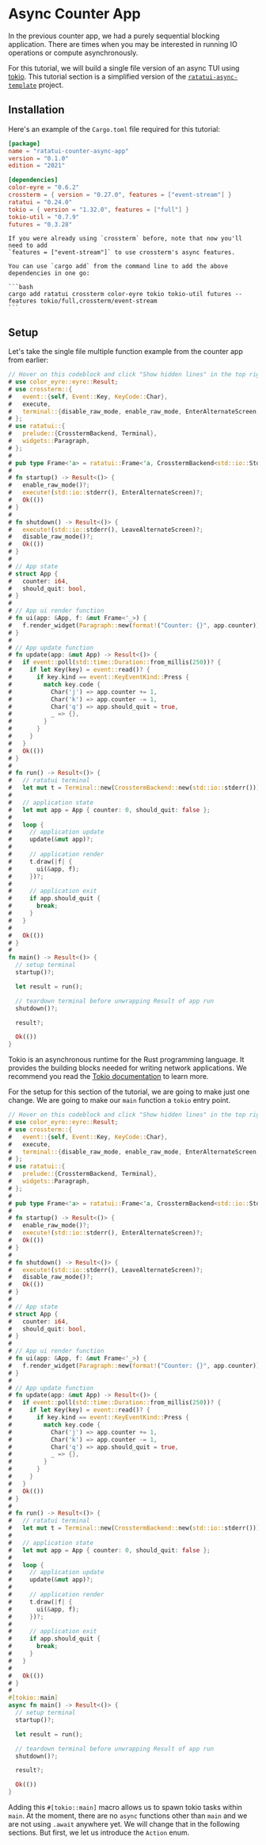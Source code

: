 # Async Counter App

In the previous counter app, we had a purely sequential blocking application. There are times when
you may be interested in running IO operations or compute asynchronously.

For this tutorial, we will build a single file version of an async TUI using
[tokio](https://tokio.rs/). This tutorial section is a simplified version of the
[`ratatui-async-template`](https://github.com/ratatui-org/ratatui-async-template) project.

## Installation

Here's an example of the `Cargo.toml` file required for this tutorial:

```toml
[package]
name = "ratatui-counter-async-app"
version = "0.1.0"
edition = "2021"

[dependencies]
color-eyre = "0.6.2"
crossterm = { version = "0.27.0", features = ["event-stream"] }
ratatui = "0.24.0"
tokio = { version = "1.32.0", features = ["full"] }
tokio-util = "0.7.9"
futures = "0.3.28"
```

````admonish note
If you were already using `crossterm` before, note that now you'll need to add
`features = ["event-stream"]` to use crossterm's async features.

You can use `cargo add` from the command line to add the above dependencies in one go:

```bash
cargo add ratatui crossterm color-eyre tokio tokio-util futures --features tokio/full,crossterm/event-stream
```

````

## Setup

Let's take the single file multiple function example from the counter app from earlier:

```rust
// Hover on this codeblock and click "Show hidden lines" in the top right to see the full code
# use color_eyre::eyre::Result;
# use crossterm::{
#   event::{self, Event::Key, KeyCode::Char},
#   execute,
#   terminal::{disable_raw_mode, enable_raw_mode, EnterAlternateScreen, LeaveAlternateScreen},
# };
# use ratatui::{
#   prelude::{CrosstermBackend, Terminal},
#   widgets::Paragraph,
# };
#
# pub type Frame<'a> = ratatui::Frame<'a, CrosstermBackend<std::io::Stderr>>;
#
# fn startup() -> Result<()> {
#   enable_raw_mode()?;
#   execute!(std::io::stderr(), EnterAlternateScreen)?;
#   Ok(())
# }
#
# fn shutdown() -> Result<()> {
#   execute!(std::io::stderr(), LeaveAlternateScreen)?;
#   disable_raw_mode()?;
#   Ok(())
# }
#
# // App state
# struct App {
#   counter: i64,
#   should_quit: bool,
# }
#
# // App ui render function
# fn ui(app: &App, f: &mut Frame<'_>) {
#   f.render_widget(Paragraph::new(format!("Counter: {}", app.counter)), f.size());
# }
#
# // App update function
# fn update(app: &mut App) -> Result<()> {
#   if event::poll(std::time::Duration::from_millis(250))? {
#     if let Key(key) = event::read()? {
#       if key.kind == event::KeyEventKind::Press {
#         match key.code {
#           Char('j') => app.counter += 1,
#           Char('k') => app.counter -= 1,
#           Char('q') => app.should_quit = true,
#           _ => {},
#         }
#       }
#     }
#   }
#   Ok(())
# }
#
# fn run() -> Result<()> {
#   // ratatui terminal
#   let mut t = Terminal::new(CrosstermBackend::new(std::io::stderr()))?;
#
#   // application state
#   let mut app = App { counter: 0, should_quit: false };
#
#   loop {
#     // application update
#     update(&mut app)?;
#
#     // application render
#     t.draw(|f| {
#       ui(&app, f);
#     })?;
#
#     // application exit
#     if app.should_quit {
#       break;
#     }
#   }
#
#   Ok(())
# }
#
fn main() -> Result<()> {
  // setup terminal
  startup()?;

  let result = run();

  // teardown terminal before unwrapping Result of app run
  shutdown()?;

  result?;

  Ok(())
}
```

Tokio is an asynchronous runtime for the Rust programming language. It provides the building blocks
needed for writing network applications. We recommend you read the
[Tokio documentation](https://tokio.rs/tokio/tutorial) to learn more.

For the setup for this section of the tutorial, we are going to make just one change. We are going
to make our `main` function a `tokio` entry point.

```rust
// Hover on this codeblock and click "Show hidden lines" in the top right to see the full code
# use color_eyre::eyre::Result;
# use crossterm::{
#   event::{self, Event::Key, KeyCode::Char},
#   execute,
#   terminal::{disable_raw_mode, enable_raw_mode, EnterAlternateScreen, LeaveAlternateScreen},
# };
# use ratatui::{
#   prelude::{CrosstermBackend, Terminal},
#   widgets::Paragraph,
# };
#
# pub type Frame<'a> = ratatui::Frame<'a, CrosstermBackend<std::io::Stderr>>;
#
# fn startup() -> Result<()> {
#   enable_raw_mode()?;
#   execute!(std::io::stderr(), EnterAlternateScreen)?;
#   Ok(())
# }
#
# fn shutdown() -> Result<()> {
#   execute!(std::io::stderr(), LeaveAlternateScreen)?;
#   disable_raw_mode()?;
#   Ok(())
# }
#
# // App state
# struct App {
#   counter: i64,
#   should_quit: bool,
# }
#
# // App ui render function
# fn ui(app: &App, f: &mut Frame<'_>) {
#   f.render_widget(Paragraph::new(format!("Counter: {}", app.counter)), f.size());
# }
#
# // App update function
# fn update(app: &mut App) -> Result<()> {
#   if event::poll(std::time::Duration::from_millis(250))? {
#     if let Key(key) = event::read()? {
#       if key.kind == event::KeyEventKind::Press {
#         match key.code {
#           Char('j') => app.counter += 1,
#           Char('k') => app.counter -= 1,
#           Char('q') => app.should_quit = true,
#           _ => {},
#         }
#       }
#     }
#   }
#   Ok(())
# }
#
# fn run() -> Result<()> {
#   // ratatui terminal
#   let mut t = Terminal::new(CrosstermBackend::new(std::io::stderr()))?;
#
#   // application state
#   let mut app = App { counter: 0, should_quit: false };
#
#   loop {
#     // application update
#     update(&mut app)?;
#
#     // application render
#     t.draw(|f| {
#       ui(&app, f);
#     })?;
#
#     // application exit
#     if app.should_quit {
#       break;
#     }
#   }
#
#   Ok(())
# }
#
#[tokio::main]
async fn main() -> Result<()> {
  // setup terminal
  startup()?;

  let result = run();

  // teardown terminal before unwrapping Result of app run
  shutdown()?;

  result?;

  Ok(())
}
```

Adding this `#[tokio::main]` macro allows us to spawn tokio tasks within `main`. At the moment,
there are no `async` functions other than `main` and we are not using `.await` anywhere yet. We will
change that in the following sections. But first, we let us introduce the `Action` enum.
